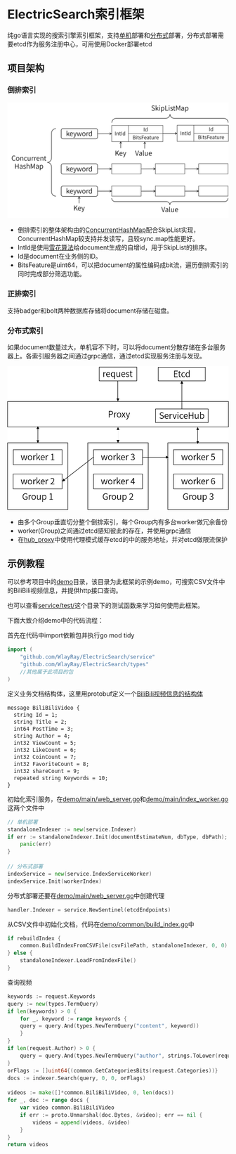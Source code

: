 # ElectricSearch索引框架

纯go语言实现的搜索引擎索引框架，支持[单机](service/test/indexer_test.go)部署和[分布式](service/test/distribute_test.go)部署，分布式部署需要etcd作为服务注册中心，可用使用Docker部署etcd

## 项目架构

### 倒排索引

<img src="asset/倒排索引.png" width="700"/>    

- 倒排索引的整体架构由的[ConcurrentHashMap](util/concurrent_hash_map.go)配合SkipList实现，ConcurrentHashMap较支持并发读写，且较sync.map性能更好。
- IntId是使用[雪花算法](util/snowflake.go)给document生成的自增id，用于SkipList的排序。
- Id是document在业务侧的ID。
- BitsFeature是uint64，可以把document的属性编码成bit流，遍历倒排索引的同时完成部分筛选功能。

### 正排索引

支持badger和bolt两种数据库存储将document存储在磁盘。

### 分布式索引

如果document数量过大，单机容不下时，可以将document分散存储在多台服务器上。各索引服务器之间通过grpc通信，通过etcd实现服务注册与发现。

<img src="asset/分布式索引架构.png" width="700"/>  

- 由多个Group垂直切分整个倒排索引，每个Group内有多台worker做冗余备份
- worker(Group)之间通过etcd感知彼此的存在，并使用grpc通信
- 在[hub_proxy](service/hub_proxy.go)中使用代理模式缓存etcd的中的服务地址，并对etcd做限流保护

## 示例教程

可以参考项目中的[demo](demo)目录，该目录为此框架的示例demo，可搜索CSV文件中的BiliBili视频信息，并提供http接口查询。

也可以查看[service/test/](service/test)这个目录下的测试函数来学习如何使用此框架。

下面大致介绍demo中的代码流程：

首先在代码中import依赖包并执行go mod tidy

``` go
import (
    "github.com/WlayRay/ElectricSearch/service"
    "github.com/WlayRay/ElectricSearch/types"
    //其他属于此项目的包
)
```

定义业务文档结构体，这里用protobuf定义一个[BiliBili视频信息的结构体](demo/common/video.proto)

```
message BiliBiliVideo {
  string Id = 1;
  string Title = 2;
  int64 PostTime = 3;
  string Author = 4;
  int32 ViewCount = 5;
  int32 LikeCount = 6;
  int32 CoinCount = 7;
  int32 FavoriteCount = 8;
  int32 shareCount = 9;
  repeated string Keywords = 10;
}
```

初始化索引服务，在[demo/main/web_server.go](demo/main/web_server.go)和[demo/main/index_worker.go](demo/main/index_worker.go)这两个文件中

``` go
// 单机部署
standaloneIndexer := new(service.Indexer)
if err := standaloneIndexer.Init(documentEstimateNum, dbType, dbPath); err != nil {
    panic(err)
}

// 分布式部署
indexService = new(service.IndexServiceWorker)
indexService.Init(workerIndex)
```

分布式部署还要在[demo/main/web_server.go](demo/main/web_server.go)中创建代理

``` go
handler.Indexer = service.NewSentinel(etcdEndpoints)
```

从CSV文件中初始化文档，代码在[demo/common/build_index.go](demo/common/build_index.go)中

```go
if rebuildIndex {
    common.BuildIndexFromCSVFile(csvFilePath, standaloneIndexer, 0, 0)
} else {
    standaloneIndexer.LoadFromIndexFile()
}
```

查询视频

```go
keywords := request.Keywords
query := new(types.TermQuery)
if len(keywords) > 0 {
    for _, keyword := range keywords {
    query = query.And(types.NewTermQuery("content", keyword))
    }
}
if len(request.Author) > 0 {
    query = query.And(types.NewTermQuery("author", strings.ToLower(request.Author)))
}
orFlags := []uint64{(common.GetCategoriesBits(request.Categories))}
docs := indexer.Search(query, 0, 0, orFlags)

videos := make([]*common.BiliBiliVideo, 0, len(docs))
for _, doc := range docs {
    var video common.BiliBiliVideo
    if err := proto.Unmarshal(doc.Bytes, &video); err == nil {
        videos = append(videos, &video)
    }
}
return videos
```
